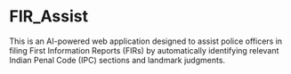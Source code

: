 # FIR_Assist
This is an AI-powered web application designed to assist police officers in filing First Information Reports (FIRs) by automatically identifying relevant Indian Penal Code (IPC) sections and landmark judgments.
